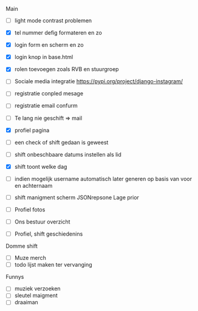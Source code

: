 Main

- [ ] light mode contrast problemen
- [x] tel nummer defig formateren en zo
- [x] login form en scherm en zo
- [x] login knop in base.html
- [x] rolen toevoegen zoals RVB en stuurgroep
- [ ] Sociale media integratie https://pypi.org/project/django-instagram/
- [ ] registratie conpled mesage
- [ ] registratie email confurm
- [ ] Te lang nie geschift => mail
- [x] profiel pagina
- [ ] een check of shift gedaan is geweest
- [ ] shift onbeschbaare datums instellen als lid
- [x] shift toont welke dag
- [ ] indien mogelijk username automatisch later generen op basis van voor en achternaam
- [ ] shift manigment scherm JSONrepsone
      Lage prior

- [ ] Profiel fotos
- [ ] Ons bestuur overzicht
- [ ] Profiel, shift geschiedenins

Domme shift

- [ ] Muze merch
- [ ] todo lijst maken ter vervanging

Funnys

- [ ] muziek verzoeken
- [ ] sleutel maigment
- [ ] draaiman
